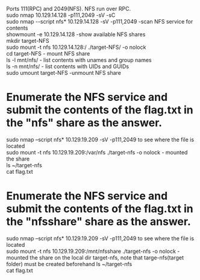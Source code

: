 Ports 111(RPC) and 2049(NFS). NFS run over RPC.  
sudo nmap 10.129.14.128 -p111,2049 -sV -sC  
sudo nmap --script nfs* 10.129.14.128 -sV -p111,2049		-scan NFS service for contents  
showmount -e 10.129.14.128		-show available NFS shares  
mkdir target-NFS  
sudo mount -t nfs 10.129.14.128:/ ./target-NFS/ -o nolock  
cd target-NFS		- mount NFS share  
ls -l mnt/nfs/		- list contents with unames and group names  
ls -n mnt/nfs/		- list contents with UIDs and GUIDs  
sudo umount target-NFS		-unmount NFS share  

# Enumerate the NFS service and submit the contents of the flag.txt in the "nfs" share as the answer.
sudo nmap –script nfs* 10.129.19.209 -sV -p111,2049	to see where the file is located  
sudo mount -t nfs 10.129.19.209:/var/nfs ./target-nfs -o nolock		- mounted the share  
ls ~/target-nfs  
cat flag.txt  

# Enumerate the NFS service and submit the contents of the flag.txt in the "nfsshare" share as the answer.  
sudo nmap –script nfs* 10.129.19.209 -sV -p111,2049    to see where the file is located  
sudo mount -t nfs 10.129.19.209:/mnt/nfsshare ./target-nfs -o nolock   	 - mounted the share on the local dir target-nfs, note that targe-nfs(target folder) must be created beforehand
ls ~/target-nfs  
cat flag.txt  
